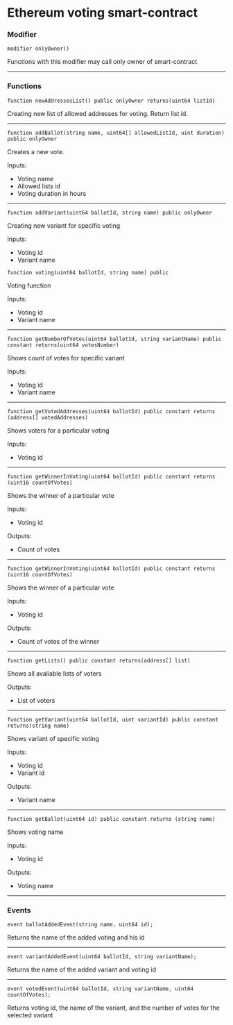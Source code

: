 # Еthereum voting smart-contract

### Modifier

```
modifier onlyOwner()
```

Functions with this modifier may call only owner of smart-contract

---

### Functions

```
function newAddressesList() public onlyOwner returns(uint64 listId)
```
Creating new list of allowed addresses for voting. Return list id.

---

```
function addBallot(string name, uint64[] allowedListId, uint duration) public onlyOwner
```

Creates a new vote.

Inputs:
* Voting name
* Allowed lists id
* Voting duration in hours


---

```
function addVariant(uint64 ballotId, string name) public onlyOwner
```

Creating new variant for specific voting

Inputs:
* Voting id
* Variant name

```
function voting(uint64 ballotId, string name) public
```

Voting function

Inputs:
* Voting id
* Variant name

---

```
function getNumberOfVotes(uint64 ballotId, string variantName) public constant returns(uint64 votesNumber)
```

Shows count of votes for specific variant

Inputs:
* Voting id
* Variant name

---

```
function getVotedAddresses(uint64 ballotId) public constant returns (address[] votedAddresses)
```
Shows voters for a particular voting

Inputs:
* Voting id

---

```
function getWinnerInVoting(uint64 ballotId) public constant returns (uint16 countOfVotes)
```
Shows the winner of a particular vote

Inputs:
* Voting id

Outputs:
* Count of votes

---

```
function getWinnerInVoting(uint64 ballotId) public constant returns (uint16 countOfVotes)
```
Shows the winner of a particular vote

Inputs:
* Voting id

Outputs:
* Count of votes of the winner

---

```
function getLists() public constant returns(address[] list)
```
Shows all avaliable lists of voters

Outputs:
* List of voters

---

```
function getVariant(uint64 ballotId, uint variantId) public constant returns(string name)
```
Shows variant of specific voting

Inputs:
* Voting id
* Variant id

Outputs:
* Variant name

---

```
function getBallot(uint64 id) public constant returns (string name)
```
Shows voting name

Inputs:
* Voting id

Outputs:
* Voting name

---


### Events

```
event ballotAddedEvent(string name, uint64 id);
```

Returns the name of the added voting and his id

---

```
event variantAddedEvent(uint64 ballotId, string variantName);
```

Returns the name of the added variant and voting id


---

```
event votedEvent(uint64 ballotId, string variantName, uint64 countOfVotes);
```

Returns voting id, the name of the variant, and the number of votes for the selected variant
